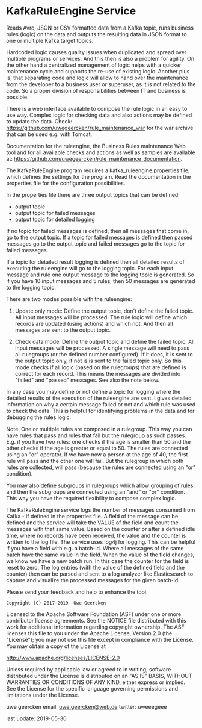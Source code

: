 # KafkaRuleEngine Service

Reads Avro, JSON or CSV formatted data from a Kafka topic, runs business rules (logic) on the data and
outputs the resulting data in JSON format to one or multiple Kafka target topics.

Hardcoded logic causes quality issues when duplicated and spread over multiple programs or services.
And this then is also a problem for agility. On the other hand a centralized management of logic helps
with a quicker maintenance cycle and supports the re-use of existing logic. Another plus is, that separating
code and logic will allow to hand over the maintenance from the developer to a business user or superuser,
as it is not related to the code. So a proper division of responsibilities between IT and business is possible.

There is a web interface available to compose the rule logic in an easy to use way. Complex
logic for checking data and also actions may be defined to update the data. Check:
https://github.com/uwegeercken/rule_maintenance_war for the war archive that can be used e.g. with Tomcat.

Documentation for the ruleengine, the Business Rules maintenance Web tool and for all available checks and actions
as well as samples are available at: https://github.com/uwegeercken/rule_maintenance_documentation.

The KafkaRuleEngine program requires a kafka_ruleengine.properties file, which defines the settings for the program.
Read the documentation in the properties file for the configuration possibilities.

In the properties file there are three output topics that can be defined:
* output topic
* output topic for failed messages
* output topic for detailed logging

If no topic for failed messages is defined, then all messages that come in, go to the output topic. If a topic
for failed messages is defined then passed messages go to the output topic and failed messages go to the topic
for failed messages.

If a topic for detailed result logging is defined then all detailed results of executing the ruleengine will go to the logging
topic. For each input message and rule one output message to the logging topic is generated. So if you have
10 input messages and 5 rules, then 50 messages are generated to the logging topic.

There are two modes possible with the ruleengine:

1) Update only mode: Define the output topic, don't define the failed topic. All input messages will be processed.
The rule logic will define which records are updated (using actions) and which not. And then all messages are
sent to the output topic. 

2) Check data mode: Define the output topic and define the failed topic. All input messages will be processed.
A single message will need to pass all rulegroups (or the defined number configured). If it does, it is sent to the
output topic only, if not is is sent to the failed topic only. So this mode checks if all logic (based on the rulegroups)
that are defined is correct for each record. This means the messages are divided into "failed" and "passed" messages.
See also the note below.

In any case you may define or not define a topic for logging where the detailed results of the execution of the
ruleengine are sent. I gives detailed information on why a certain message failed or not and which rule was used to check
the data. This is helpful for identifying problems in the data and for debugging the rules logic.

Note: One or multiple rules are composed in a rulegroup. This way you can have rules that pass and rules that fail
but the rulegroup as such passes. E.g. if you have two rules: one checks if the age is smaller than 50 and the
other checks if the age is greater or equal to 50. The rules are connected using an "or" operator. If we have now a
person at the age of 40, the first rule will pass and the other one will fail. But the rulegroup in which both rules
are collected, will pass (because the rules are connected using an "or" condition).

You may also define subgroups in rulegroups which allow grouping of rules and then the subgroups are connected using
an "and" or "or" condition. This way you have the required flexibility to compose complex logic.

The KafkaRuleEngine service logs the number of messages consumed from Kafka - if defined in the properties file. A field
of the message can be defined and the service will take the VALUE of the field and count the messages with that same
value. Based on the counter or after a defined idle time, where no records have been received, the value and the counter
is written to the log file. The service uses log4j for logging.
This can be helpful if you have a field with e.g. a batch-id. Where all messages of the same batch have the same value
in the field. When the value of the field changes, we know we have a new batch run. In this case the counter for the field is
reset to zero.
The log entries (with the value of the defined field and the counter) then can be parsed and sent to a log analyzer like
Elasticsearch to capture and visualize the processed messages for the given batch-id.

Please send your feedback and help to enhance the tool.

    Copyright (C) 2017-2019  Uwe Geercken


 Licensed to the Apache Software Foundation (ASF) under one
 or more contributor license agreements.  See the NOTICE file
 distributed with this work for additional information
 regarding copyright ownership.  The ASF licenses this file
 to you under the Apache License, Version 2.0 (the
 "License"); you may not use this file except in compliance
 with the License.  You may obtain a copy of the License at

   http://www.apache.org/licenses/LICENSE-2.0

 Unless required by applicable law or agreed to in writing,
 software distributed under the License is distributed on an
 "AS IS" BASIS, WITHOUT WARRANTIES OR CONDITIONS OF ANY
 KIND, either express or implied.  See the License for the
 specific language governing permissions and limitations
 under the License.


uwe geercken
email: uwe.geercken@web.de
twitter: uweeegeee

last update: 2019-05-30


